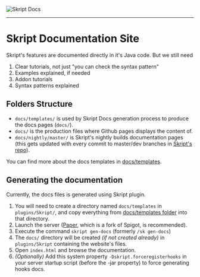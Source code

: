 ![Skript Docs](.github/assets/cover.jpg)

---

# Skript Documentation Site
Skript's features are documented directly in it's Java code. But we still need

1. Clear tutorials, not just "you can check the syntax pattern"
2. Examples explained, if needed
3. Addon tutorials
4. Syntax patterns explained

## Folders Structure
- `docs/templates/` is used by Skript Docs generation process to produce the docs pages (`docs/`).
- `docs/` is the production files where Github pages displays the content of.
- `docs/nightly/master/` is Skript's nightly builds documentation pages (this gets updated with every commit to master/dev branches in [Skript's repo](https://github.com/SkriptLang/skript)).

You can find more about the docs templates in [docs/templates](docs/templates/README.md).

## Generating the documentation
Currently, the docs files is generated using Skript plugin.

1. You will need to create a directory named `docs/templates` in `plugins/Skript/`, and copy everything from [docs/templates folder](docs/templates) into that directory.
2. Launch the server ([Paper](https://papermc.io/), which is a fork of Spigot, is recommended).
3. Execute the command `skript gen-docs` (formerly `/sk gen-docs`)
4. The `docs/` directory will be created _(if not created already)_ in `plugins/Skript` containing the website's files.
5. Open `index.html` and browse the documentation.
6. _(Optionally)_ Add this system property `-Dskript.forceregisterhooks` in your server startup script (before the -jar property) to force generating hooks docs.
